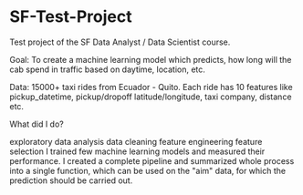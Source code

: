 # SF-Test-Project
Test project of the SF Data Analyst / Data Scientist course.

Goal: To create a machine learning model which predicts, how long will the cab spend in traffic based on daytime, location, etc.

Data: 15000+ taxi rides from Ecuador - Quito. Each ride has 10 features like pickup_datetime, pickup/dropoff latitude/longitude, taxi company, distance etc.

What did I do?

exploratory data analysis
data cleaning
feature engineering
feature selection
I trained few machine learning models and measured their performance.
I created a complete pipeline and summarized whole process into a single function, which can be used on the "aim" data, for which the prediction should be carried out.
